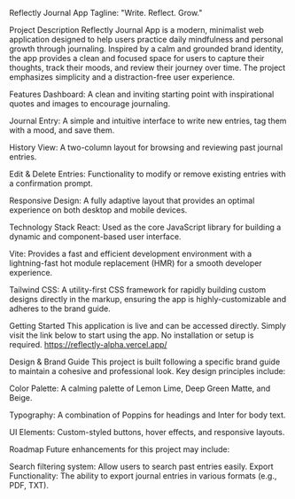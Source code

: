 Reflectly Journal App
Tagline: "Write. Reflect. Grow."

Project Description
Reflectly Journal App is a modern, minimalist web application designed to help users practice daily mindfulness and personal growth through journaling. Inspired by a calm and grounded brand identity, the app provides a clean and focused space for users to capture their thoughts, track their moods, and review their journey over time. The project emphasizes simplicity and a distraction-free user experience.

Features
Dashboard: A clean and inviting starting point with inspirational quotes and images to encourage journaling.

Journal Entry: A simple and intuitive interface to write new entries, tag them with a mood, and save them.

History View: A two-column layout for browsing and reviewing past journal entries.

Edit & Delete Entries: Functionality to modify or remove existing entries with a confirmation prompt.

Responsive Design: A fully adaptive layout that provides an optimal experience on both desktop and mobile devices.

Technology Stack
React: Used as the core JavaScript library for building a dynamic and component-based user interface.

Vite: Provides a fast and efficient development environment with a lightning-fast hot module replacement (HMR) for a smooth developer experience.

Tailwind CSS: A utility-first CSS framework for rapidly building custom designs directly in the markup, ensuring the app is highly-customizable and adheres to the brand guide.

Getting Started
This application is live and can be accessed directly.
Simply visit the link below to start using the app. No installation or setup is required. https://reflectly-alpha.vercel.app/

Design & Brand Guide
This project is built following a specific brand guide to maintain a cohesive and professional look. Key design principles include:

Color Palette: A calming palette of Lemon Lime, Deep Green Matte, and Beige.

Typography: A combination of Poppins for headings and Inter for body text.

UI Elements: Custom-styled buttons, hover effects, and responsive layouts.

Roadmap
Future enhancements for this project may include:

Search filtering system: Allow users to search past entries easily.
Export Functionality: The ability to export journal entries in various formats (e.g., PDF, TXT).
